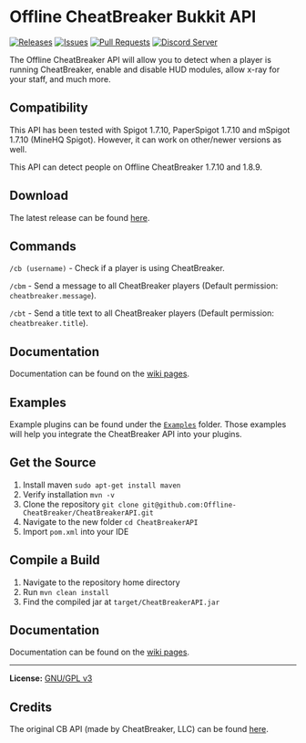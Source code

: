 # Offline CheatBreaker Bukkit API

[![Releases](https://img.shields.io/github/release/Offline-CheatBreaker/CheatBreakerAPI.svg)](https://github.com/Offline-Cheatbreaker/CheatBreakerAPI/releases)
[![Issues](https://img.shields.io/github/issues/Offline-CheatBreaker/CheatBreakerAPI)](https://github.com/Offline-CheatBreaker/CheatBreakerAPI/issues)
[![Pull Requests](https://img.shields.io/github/issues-pr/Offline-CheatBreaker/CheatBreakerAPI)](https://github.com/Offline-CheatBreaker/CheatBreakerAPI/pulls)
<a href="https://discord.gg/CheatBreaker"><img src="https://discordapp.com/api/guilds/633325309395206156/widget.png?style=shield" alt="Discord Server"></a>

The Offline CheatBreaker API will allow you to detect when a player is running CheatBreaker, enable and disable HUD modules, allow x-ray for your staff, and much more.

## Compatibility

This API has been tested with Spigot 1.7.10, PaperSpigot 1.7.10 and mSpigot 1.7.10 (MineHQ Spigot). However, it can work on other/newer versions as well.

This API can detect people on Offline CheatBreaker 1.7.10 and 1.8.9.

## Download

The latest release can be found [here](https://github.com/Offline-Cheatbreaker/CheatBreakerAPI/releases/latest).

## Commands

`/cb (username)` - Check if a player is using CheatBreaker.

`/cbm` - Send a message to all CheatBreaker players (Default permission: `cheatbreaker.message`).

`/cbt` - Send a title text to all CheatBreaker players (Default permission: `cheatbreaker.title`).

## Documentation

Documentation can be found on the [wiki pages](https://github.com/Offline-Cheatbreaker/CheatBreakerAPI/wiki).

## Examples

Example plugins can be found under the [`Examples`](/Examples) folder. Those examples will help you integrate the CheatBreaker API into your plugins.

## Get the Source

1. Install maven `sudo apt-get install maven`
2. Verify installation `mvn -v`
3. Clone the repository `git clone git@github.com:Offline-CheatBreaker/CheatBreakerAPI.git`
4. Navigate to the new folder `cd CheatBreakerAPI`
5. Import `pom.xml` into your IDE

## Compile a Build

1. Navigate to the repository home directory
2. Run `mvn clean install`
3. Find the compiled jar at `target/CheatBreakerAPI.jar`

## Documentation

Documentation can be found on the [wiki pages](https://github.com/Offline-CheatBreaker/CheatBreakerAPI/wiki).

---

**License:** [GNU/GPL v3](https://github.com/Offline-CheatBreaker/CheatBreakerAPI/blob/master/LICENSE)

## Credits

The original CB API (made by CheatBreaker, LLC) can be found [here](https://github.com/CheatBreaker/CheatBreakerAPI).

